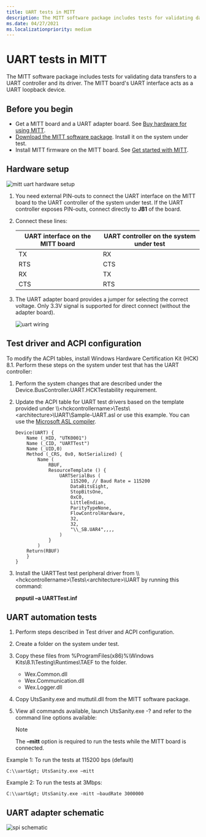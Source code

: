 ```yaml
---
title: UART tests in MITT
description: The MITT software package includes tests for validating data transfers to a UART controller and its driver. The MITT board's UART interface acts as a UART loopback device.
ms.date: 04/27/2021
ms.localizationpriority: medium
---
```


# UART tests in MITT

The MITT software package includes tests for validating data transfers to a UART controller and its driver. The MITT board's UART interface acts as a UART loopback device.

## Before you begin

- Get a MITT board and a UART adapter board. See [Buy hardware for using MITT](./multi-interface-test-tool--mitt--.md).
- [Download the MITT software package](download-the-mitt-software-package.md). Install it on the system under test.
- Install MITT firmware on the MITT board. See [Get started with MITT](./get-started-with-mitt---.md).

## Hardware setup

![mitt uart hardware setup](images/mitt-uart.jpg)

1. You need external PIN-outs to connect the UART interface on the MITT board to the UART controller of the system under test. If the UART controller exposes PIN-outs, connect directly to **JB1** of the board.
2. Connect these lines:

    | UART interface on the MITT board | UART controller on the system under test |
    |----------------------------------|------------------------------------------|
    | TX                               | RX                                       |
    | RTS                              | CTS                                      |
    | RX                               | TX                                       |
    | CTS                              | RTS                                      |

3. The UART adapter board provides a jumper for selecting the correct voltage. Only 3.3V signal is supported for direct connect (without the adapter board).

    ![uart wiring](images/uart-wiring.png)

## Test driver and ACPI configuration

To modify the ACPI tables, install Windows Hardware Certification Kit (HCK) 8.1. Perform these steps on the system under test that has the UART controller:

1. Perform the system changes that are described under the Device.BusController.UART.HCKTestability requirement.
2. Update the ACPI table for UART test drivers based on the template provided under \\\\&lt;hckcontrollername&gt;\\Tests\\&lt;architecture&gt;\\UART\\Sample-UART.asl or use this example. You can use the [Microsoft ASL compiler](../bringup/microsoft-asl-compiler.md).

    ``` syntax
    Device(UART) {
        Name (_HID, "UTK0001")
        Name (_CID, "UARTTest")
        Name (_UID,0)
        Method (_CRS, 0x0, NotSerialized) {
            Name (
                RBUF,
                ResourceTemplate () {
                    UARTSerialBus (
                        115200, // Baud Rate = 115200
                        DataBitsEight,
                        StopBitsOne,
                        0xC0,
                        LittleEndian,
                        ParityTypeNone,
                        FlowControlHardware,
                        32,
                        32,
                        "\\_SB.UAR4",,,,
                    )
                }
            )
        Return(RBUF)
        }
    }
    ```

3. Install the UARTTest test peripheral driver from \\\\&lt;hckcontrollername&gt;\\Tests\\&lt;architecture&gt;\\UART by running this command:

    **pnputil –a UARTTest.inf**

## UART automation tests

1. Perform steps described in Test driver and ACPI configuration.
2. Create a folder on the system under test.
3. Copy these files from %ProgramFiles(x86)%\\Windows Kits\\8.1\\Testing\\Runtimes\\TAEF to the folder.
    - Wex.Common.dll
    - Wex.Communication.dll
    - Wex.Logger.dll

4. Copy UtsSanity.exe and muttutil.dll from the MITT software package.
5. View all commands available, launch UtsSanity.exe -? and refer to the command line options available:
    >[!NOTE]
    >The **–mitt** option is required to run the tests while the MITT board is connected.

Example 1: To run the tests at 115200 bps (default)

`C:\\uart&gt; UtsSanity.exe –mitt`

Example 2: To run the tests at 3Mbps:

`C:\\uart&gt; UtsSanity.exe -mitt –baudRate 3000000`

## UART adapter schematic

![spi schematic](images/spi-schematic.png)
